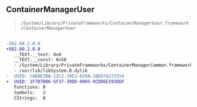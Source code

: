 ## ContainerManagerUser

> `/System/Library/PrivateFrameworks/ContainerManagerUser.framework/ContainerManagerUser`

```diff

-582.60.2.0.0
+582.80.2.0.0
   __TEXT.__text: 0x0
   __TEXT.__const: 0x58
   - /System/Library/PrivateFrameworks/ContainerManagerCommon.framework/ContainerManagerCommon
   - /usr/lib/libSystem.B.dylib
-  UUID: CAB8E3BB-12C2-39E3-820A-1BDD7A233554
+  UUID: 1F7D7D06-5F37-39DD-9905-9CDD6E593DDF
   Functions: 0
   Symbols:   2
   CStrings:  0

```
